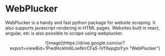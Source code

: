 # WebPlucker
WebPlucker is a handy and fast python package for website scraping. It also supports javascript rendering in HTML pages.
Websites built in react, angular, etc is also possible to scrape using webplucker.
<center>
  ![image](https://drive.google.com/uc?export=view&id=1PwdHckIm6LoeNrrCFa5-IVfXepgtoYyn "WebPlucker")
</center>
